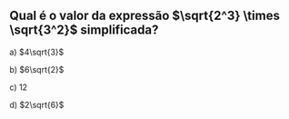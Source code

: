 ## Qual é o valor da expressão $\sqrt{2^3} \times \sqrt{3^2}$ simplificada?


a) $4\sqrt{3}$

b) $6\sqrt{2}$

c) $12$

d) $2\sqrt{6}$

